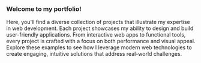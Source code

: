 <h3>Welcome to my portfolio!</h3>
Here, you'll find a diverse collection of projects that illustrate my expertise in web development. Each project showcases my ability to design and build user-friendly applications. From interactive web apps to functional tools, every project is crafted with a focus on both performance and visual appeal. Explore these examples to see how I leverage modern web technologies to create engaging, intuitive solutions that address real-world challenges. 
